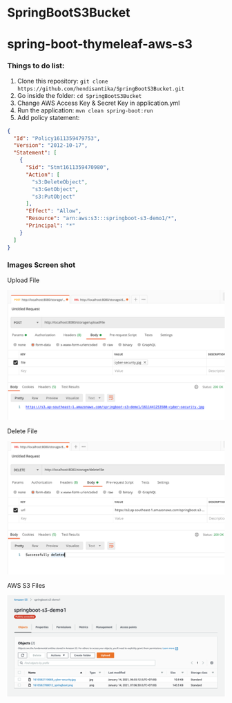 # SpringBootS3Bucket

# spring-boot-thymeleaf-aws-s3

### Things to do list:

1. Clone this repository: `git clone https://github.com/hendisantika/SpringBootS3Bucket.git`
2. Go inside the folder: `cd SpringBootS3Bucket`
3. Change AWS Access Key & Secret Key in application.yml
4. Run the application: `mvn clean spring-boot:run`
5. Add policy statement:

```json
{
  "Id": "Policy1611359479753",
  "Version": "2012-10-17",
  "Statement": [
    {
      "Sid": "Stmt1611359470980",
      "Action": [
        "s3:DeleteObject",
        "s3:GetObject",
        "s3:PutObject"
      ],
      "Effect": "Allow",
      "Resource": "arn:aws:s3:::springboot-s3-demo1/*",
      "Principal": "*"
    }
  ]
}
```

### Images Screen shot

Upload File

![Upload File](img/upload.png "Upload File")

Delete File

![Delete File](img/delete.png "Delete File")

AWS S3 Files

![AWS S3 Files](img/s3.png "AWS S3 Files")

